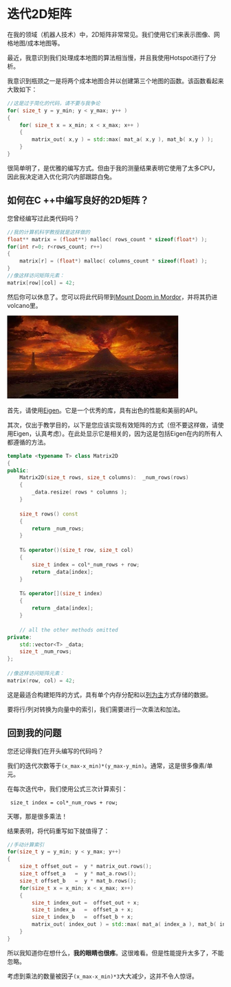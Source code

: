 # 迭代2D矩阵

在我的领域（机器人技术）中，2D矩阵非常常见。我们使用它们来表示图像、网格地图/成本地图等。

最近，我意识到我们处理成本地图的算法相当慢，并且我使用Hotspot进行了分析。

我意识到瓶颈之一是将两个成本地图合并以创建第三个地图的函数。该函数看起来大致如下：

```C++
//这是过于简化的代码，请不要与我争论
for( size_t y = y_min; y < y_max; y++ ) 
{
    for( size_t x = x_min; x < x_max; x++ ) 
    {
        matrix_out( x,y ) = std::max( mat_a( x,y ), mat_b( x,y ) ); 
    }
}
```

很简单明了，是优雅的编写方式。但由于我的测量结果表明它使用了太多CPU，因此我决定进入优化洞穴内部跟踪白兔。

## 如何在C ++中编写良好的2D矩阵？

您曾经编写过此类代码吗？

```C++
//我的计算机科学教授就是这样做的
float** matrix = (float**) malloc( rows_count * sizeof(float*) );
for(int r=0; r<rows_count; r++) 
{
    matrix[r] = (float*) malloc( columns_count * sizeof(float) );
}
//像这样访问矩阵元素：
matrix[row][col] = 42;
```

然后你可以休息了。您可以将此代码带到[Mount Doom in Mordor](https://en.wikipedia.org/wiki/Mount_Doom)，并将其扔进volcano里。

![](../img/mordor.jpg)

首先，请使用[Eigen](http://eigen.tuxfamily.org)。它是一个优秀的库，具有出色的性能和美丽的API。

其次，仅出于教学目的，以下是您应该实现有效矩阵的方式（但不要这样做，请使用Eigen，认真考虑）。在此处显示它是相关的，因为这是包括Eigen在内的所有人都遵循的方法。

```C++
template <typename T> class Matrix2D
{
public:
    Matrix2D(size_t rows, size_t columns):  _num_rows(rows)
    {
        _data.resize( rows * columns );
    }
    
    size_t rows() const
    { 
    	return _num_rows; 
    }
    
    T& operator()(size_t row, size_t col)  
    {
        size_t index = col*_num_rows + row; 
        return _data[index];
    }
    
    T& operator[](size_t index)  
    {
        return _data[index];
    }
    
    // all the other methods omitted
private:
    std::vector<T> _data;
    size_t _num_rows;
};

//像这样访问矩阵元素：
matrix(row, col) = 42;
```

这是最适合构建矩阵的方式，具有单个内存分配和以[列为主](https://www.geeksforgeeks.org/row-wise-vs-column-wise-traversal-matrix/)方式存储的数据。

要将行/列对转换为向量中的索引，我们需要进行一次乘法和加法。

## 回到我的问题

您还记得我们在开头编写的代码吗？

我们的迭代次数等于`(x_max-x_min)*(y_max-y_min)`。通常，这是很多像素/单元。

在每次迭代中，我们使用公式三次计算索引：

     size_t index = col*_num_rows + row;

天哪，那是很多乘法！

结果表明，将代码重写如下就值得了：

```C++
//手动计算索引
for(size_t y = y_min; y < y_max; y++) 
{
    size_t offset_out =  y * matrix_out.rows();
    size_t offset_a   =  y * mat_a.rows();
    size_t offset_b   =  y * mat_b.rows();
    for(size_t x = x_min; x < x_max; x++) 
    {
        size_t index_out =  offset_out + x;
        size_t index_a   =  offset_a + x;
        size_t index_b   =  offset_b + x;
        matrix_out( index_out ) = std::max( mat_a( index_a ), mat_b( index_b ) ); 
    }
}
```

所以我知道你在想什么，**我的眼睛也很疼**。这很难看。但是性能提升太多了，不能忽略。

考虑到乘法的数量被因子`(x_max-x_min)*3`大大减少，这并不令人惊讶。



